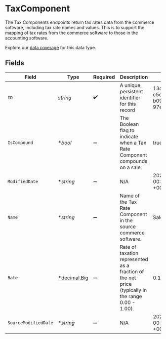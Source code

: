 # TaxComponent

The Tax Components endpoints return tax rates data from the commerce software, including tax rate names and values. This is to support the mapping of tax rates from the commerce software to those in the accounting software.

Explore our [data coverage](https://knowledge.codat.io/supported-features/commerce?view=tab-by-data-type&dataType=commerce-disputes) for this data type.


## Fields

| Field                                                                                             | Type                                                                                              | Required                                                                                          | Description                                                                                       | Example                                                                                           |
| ------------------------------------------------------------------------------------------------- | ------------------------------------------------------------------------------------------------- | ------------------------------------------------------------------------------------------------- | ------------------------------------------------------------------------------------------------- | ------------------------------------------------------------------------------------------------- |
| `ID`                                                                                              | *string*                                                                                          | :heavy_check_mark:                                                                                | A unique, persistent identifier for this record                                                   | 13d946f0-c5d5-42bc-b092-97ece17923ab                                                              |
| `IsCompound`                                                                                      | **bool*                                                                                           | :heavy_minus_sign:                                                                                | The Boolean flag to indicate when a Tax Rate Component compounds on a sale.                       | true                                                                                              |
| `ModifiedDate`                                                                                    | **string*                                                                                         | :heavy_minus_sign:                                                                                | N/A                                                                                               | 2022-10-23 00:00:00 +0000 UTC                                                                     |
| `Name`                                                                                            | **string*                                                                                         | :heavy_minus_sign:                                                                                | Name of the Tax Rate Component in the source commerce software.                                   | Sales Tax                                                                                         |
| `Rate`                                                                                            | [*decimal.Big](https://pkg.go.dev/github.com/ericlagergren/decimal#Big)                           | :heavy_minus_sign:                                                                                | Rate of taxation represented as a fraction of the net price (typically in the range 0.00 - 1.00). | 0.15                                                                                              |
| `SourceModifiedDate`                                                                              | **string*                                                                                         | :heavy_minus_sign:                                                                                | N/A                                                                                               | 2022-10-23 00:00:00 +0000 UTC                                                                     |
